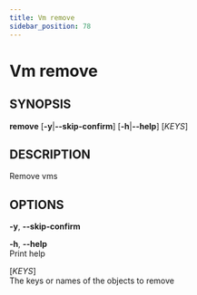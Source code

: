 ```yaml
---
title: Vm remove
sidebar_position: 78
---
```


# Vm remove

## SYNOPSIS

**remove** \[**-y**\|**--skip-confirm**\] \[**-h**\|**--help**\]
\[*KEYS*\]

## DESCRIPTION

Remove vms

## OPTIONS

**-y**, **--skip-confirm**  

**-h**, **--help**  
Print help

\[*KEYS*\]  
The keys or names of the objects to remove
